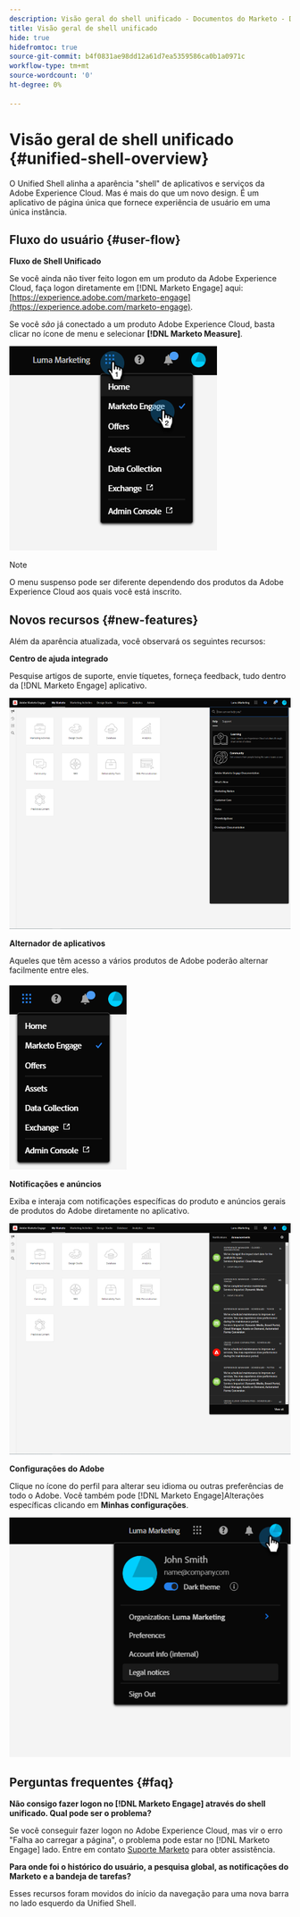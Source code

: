```yaml
---
description: Visão geral do shell unificado - Documentos do Marketo - Documentação do produto
title: Visão geral de shell unificado
hide: true
hidefromtoc: true
source-git-commit: b4f0831ae98dd12a61d7ea5359586ca0b1a0971c
workflow-type: tm+mt
source-wordcount: '0'
ht-degree: 0%

---
```


# Visão geral de shell unificado {#unified-shell-overview}

O Unified Shell alinha a aparência &quot;shell&quot; de aplicativos e serviços da Adobe Experience Cloud. Mas é mais do que um novo design. É um aplicativo de página única que fornece experiência de usuário em uma única instância.

## Fluxo do usuário {#user-flow}

**Fluxo de Shell Unificado**

Se você ainda não tiver feito logon em um produto da Adobe Experience Cloud, faça logon diretamente em [!DNL Marketo Engage] aqui: [https://experience.adobe.com/marketo-engage](https://experience.adobe.com/marketo-engage).

Se você _são_ já conectado a um produto Adobe Experience Cloud, basta clicar no ícone de menu e selecionar **[!DNL Marketo Measure]**.

![](assets/unified-shell-overview-1.png)

>[!NOTE]
>
>O menu suspenso pode ser diferente dependendo dos produtos da Adobe Experience Cloud aos quais você está inscrito.

## Novos recursos {#new-features}

Além da aparência atualizada, você observará os seguintes recursos:

**Centro de ajuda integrado**

Pesquise artigos de suporte, envie tíquetes, forneça feedback, tudo dentro da [!DNL Marketo Engage] aplicativo.

![](assets/unified-shell-overview-2.png)

**Alternador de aplicativos**

Aqueles que têm acesso a vários produtos de Adobe poderão alternar facilmente entre eles.

![](assets/unified-shell-overview-3.png)

**Notificações e anúncios**

Exiba e interaja com notificações específicas do produto e anúncios gerais de produtos do Adobe diretamente no aplicativo.

![](assets/unified-shell-overview-4.png)

**Configurações do Adobe**

Clique no ícone do perfil para alterar seu idioma ou outras preferências de todo o Adobe. Você também pode [!DNL Marketo Engage]Alterações específicas clicando em **Minhas configurações**.

![](assets/unified-shell-overview-5.png)

## Perguntas frequentes {#faq}

**Não consigo fazer logon no [!DNL Marketo Engage] através do shell unificado. Qual pode ser o problema?**

Se você conseguir fazer logon no Adobe Experience Cloud, mas vir o erro &quot;Falha ao carregar a página&quot;, o problema pode estar no [!DNL Marketo Engage] lado. Entre em contato [Suporte Marketo](https://nation.marketo.com/t5/support/ct-p/Support) para obter assistência.

**Para onde foi o histórico do usuário, a pesquisa global, as notificações do Marketo e a bandeja de tarefas?**

Esses recursos foram movidos do início da navegação para uma nova barra no lado esquerdo da Unified Shell.
